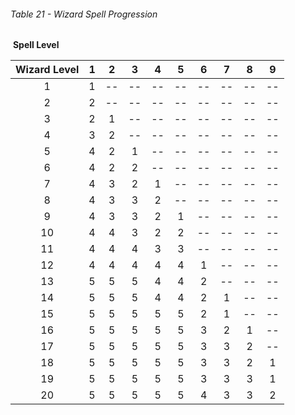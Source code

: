 ###### Table 21 - Wizard Spell Progression

​																**Spell Level**

| Wizard Level | 1  | 2  | 3  | 4  | 5  | 6  | 7  | 8  | 9  |
| :----------: | :------: | :------: | :------: | :------: | :------: | :------: | :------: | :------: | :------: |
| 1      | 1      | --     | --     | --     | --     | --     | --     | --     | --   |
| 2      | 2      | --     | --     | --     | --     | --     | --     | --     | --   |
| 3      | 2      | 1      | --     | --     | --     | --     | --     | --     | --   |
| 4      | 3      | 2      | --     | --     | --     | --     | --     | --     | --   |
| 5      | 4      | 2      | 1      | --     | --     | --     | --     | --     | --   |
| 6      | 4      | 2      | 2      | --     | --     | --     | --     | --     | --   |
| 7      | 4      | 3      | 2      | 1      | --     | --     | --     | --     | --   |
| 8      | 4      | 3      | 3      | 2      | --     | --     | --     | --     | --   |
|9      | 4      | 3      | 3      | 2      | 1      | --     | --     | --     | --   |
| 10     | 4      | 4      | 3      | 2      | 2      | --     | --     | --     | --   |
| 11     | 4      | 4      | 4      | 3      | 3      | --     | --     | --     | --   |
| 12     | 4      | 4      | 4      | 4      | 4      | 1      | --     | --     | --   |
| 13     | 5      | 5      | 5      | 4      | 4      | 2      | --     | --     | --   |
| 14     | 5      | 5      | 5      | 4      | 4      | 2      | 1      | --     | --   |
| 15     | 5      | 5      | 5      | 5      | 5      | 2      | 1      | --     | --   |
| 16     | 5      | 5      | 5      | 5      | 5      | 3      | 2      | 1      | --   |
| 17     | 5      | 5      | 5      | 5      | 5      | 3      | 3      | 2      | --   |
| 18     | 5      | 5      | 5      | 5      | 5      | 3      | 3      | 2      | 1    |
| 19     | 5      | 5      | 5      | 5      | 5      | 3      | 3      | 3      | 1    |
| 20     | 5      | 5      | 5      | 5      | 5      | 4      | 3      | 3      | 2    |